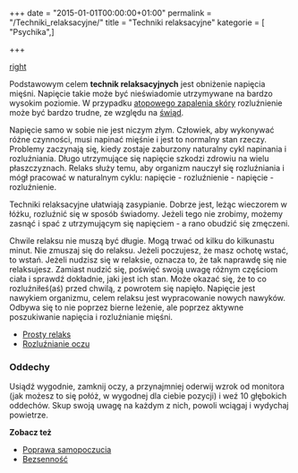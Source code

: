 +++
date = "2015-01-01T00:00:00+01:00"
permalink = "/Techniki_relaksacyjne/"
title = "Techniki relaksacyjne"
kategorie = [ "Psychika",]

+++

[right](/Grafika:relaks.png "wikilink")

Podstawowym celem **technik relaksacyjnych** jest obniżenie napięcia mięśni. Napięcie takie może być nieświadomie utrzymywane na bardzo wysokim poziomie. W przypadku [atopowego zapalenia skóry](/atopedia/atopowe_zapalenie_skóry "wikilink") rozluźnienie może być bardzo trudne, ze względu na [świąd](/atopedia/świąd "wikilink").

Napięcie samo w sobie nie jest niczym złym. Człowiek, aby wykonywać różne czynności, musi napinać mięśnie i jest to normalny stan rzeczy. Problemy zaczynają się, kiedy zostaje zaburzony naturalny cykl napinania i rozluźniania. Długo utrzymujące się napięcie szkodzi zdrowiu na wielu płaszczyznach. Relaks służy temu, aby organizm nauczył się rozluźniania i mógł pracować w naturalnym cyklu: napięcie - rozluźnienie - napięcie - rozluźnienie.

Techniki relaksacyjne ułatwiają zasypianie. Dobrze jest, leżąc wieczorem w łóżku, rozluźnić się w sposób świadomy. Jeżeli tego nie zrobimy, możemy zasnąć i spać z utrzymującym się napięciem - a rano obudzić się zmęczeni.

Chwile relaksu nie muszą być długie. Mogą trwać od kilku do kilkunastu minut. Nie zmuszaj się do relaksu. Jeżeli poczujesz, że masz ochotę wstać, to wstań. Jeżeli nudzisz się w relaksie, oznacza to, że tak naprawdę się nie relaksujesz. Zamiast nudzić się, poświęć swoją uwagę różnym częściom ciała i sprawdź dokładnie, jaki jest ich stan. Może okazać się, że to co rozluźniłeś(aś) przed chwilą, z powrotem się napięło. Napięcie jest nawykiem organizmu, celem relaksu jest wypracowanie nowych nawyków. Odbywa się to nie poprzez bierne leżenie, ale poprzez aktywne poszukiwanie napięcia i rozluźnianie mięśni.

-   [Prosty relaks](/atopedia/Prosty_relaks "wikilink")
-   [Rozluźnianie oczu](/atopedia/Rozluźnianie_oczu "wikilink")

### Oddechy

Usiądź wygodnie, zamknij oczy, a przynajmniej oderwij wzrok od monitora (jak możesz to się połóż, w wygodnej dla ciebie pozycji) i weź 10 głębokich oddechów. Skup swoją uwagę na każdym z nich, powoli wciągaj i wydychaj powietrze.

**Zobacz też**

-   [Poprawa samopoczucia](/atopedia/Poprawa_samopoczucia "wikilink")
-   [Bezsenność](/atopedia/Bezsenność "wikilink")
